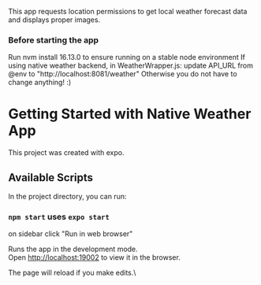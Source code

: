 This app requests location permissions to get local weather forecast data and displays proper images.
### Before starting the app 
Run nvm install 16.13.0 to ensure running on a stable node environment
If using native weather backend, in WeatherWrapper.js: 
    update API_URL from @env to "http://localhost:8081/weather"
    Otherwise you do not have to change anything! :)

# Getting Started with Native Weather App

This project was created with expo.

## Available Scripts

In the project directory, you can run:

### `npm start` uses `expo start`

on sidebar click "Run in web browser"

Runs the app in the development mode.\
Open [http://localhost:19002](http://localhost:19002) to view it in the browser.

The page will reload if you make edits.\